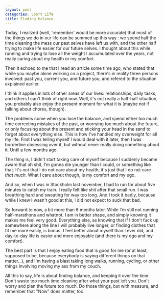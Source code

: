 ```yaml
---
layout: post
categories: Sport Life
title: Finding balance.
---
```

Today, I realized (well, 'remember' would be more accurate) that most of the
things we do in our life can be summed up this way : we spend half the time
cleaning the mess our past selves have left us with, and the other half trying
to make life easier for our future selves. I thought about this while running
and trying to lose all the weight I accumulated over the years, not really
caring about my health or my comfort.

Then it echoed to me that I read an article some time ago, who stated that while
you maybe alone working on a project, there's in reality three persons involved:
past you, current you, and future you, and refered to the situation explained
earlier.

I think it applies in lots of other areas of our lives: relationships, daily
tasks, and others I can't think of right now. Well, it's not really a half-half
situation, you probably also enjoy the present moment for what it is (maybe not
if talking about chores, though).

The problems come when you lose the balance, and spend either too much time
correcting mistakes of the past, or worrying too much about the future, or only
focusing about the present and sticking your head in the sand to forget about everything else.
This is how I've handled my overweight for all my life. First I was telling
myself I would deal with it later, then I was borderline obsessing over it,
but without never really doing something about it. Until a few months ago.

The thing is, I didn't start taking care of myself because I suddenly became
aware that oh shit, I'm gonna die younger than I could, or something like that.
It's not that I do not care about my health, it's just that I do not care *that
much*. What I care about though, is my comfort and my ego.

And so, when I was in Stockholm last november, I had to run for about five
minutes to catch my train. I really felt like shit after that small run. I was
breathing hard and sweating for way too long. And I took it badly, because
while I knew I wasn't good at this, I did not expect to suck that bad.

So forward to now, a bit more than 6 months later. While I'm still not running
half-marathons and whatnot, I am in better shape, and simply knowing it makes
me feel very good. Everything else, as knowing that if I don't fuck up
somewhere along the line I will probably live longer, or finding clothes that
fit me more easily, is bonus. I feel better about myself than I ever did, and
day-to-day life is easier and more enjoyable (and there is my ego and my
comfort).

The best part is that I enjoy eating food that is good for me (or at least,
supposed to be, because everybody is saying different things on that matter...),
and I'm having a blast taking long walks, running, cycling, or other things
involving moving my ass from my couch.

All this to say, life is about finding balance, and keeping it over the time.
Don't waste too much time cleaning after what your past left you. Don't worry
and plan the future too much. Do those things, but with measure, and remember
that "Now" does matter, too.
